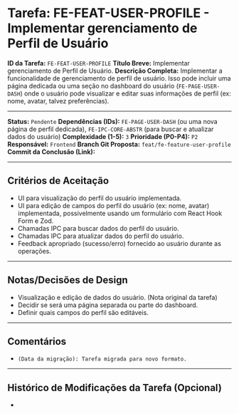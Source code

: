 # Tarefa: FE-FEAT-USER-PROFILE - Implementar gerenciamento de Perfil de Usuário

**ID da Tarefa:** `FE-FEAT-USER-PROFILE`
**Título Breve:** Implementar gerenciamento de Perfil de Usuário.
**Descrição Completa:**
Implementar a funcionalidade de gerenciamento de perfil de usuário. Isso pode incluir uma página dedicada ou uma seção no dashboard do usuário (`FE-PAGE-USER-DASH`) onde o usuário pode visualizar e editar suas informações de perfil (ex: nome, avatar, talvez preferências).

---

**Status:** `Pendente`
**Dependências (IDs):** `FE-PAGE-USER-DASH` (ou uma nova página de perfil dedicada), `FE-IPC-CORE-ABSTR` (para buscar e atualizar dados do usuário)
**Complexidade (1-5):** `3`
**Prioridade (P0-P4):** `P2`
**Responsável:** `Frontend`
**Branch Git Proposta:** `feat/fe-feature-user-profile`
**Commit da Conclusão (Link):**

---

## Critérios de Aceitação
- UI para visualização do perfil do usuário implementada.
- UI para edição de campos do perfil do usuário (ex: nome, avatar) implementada, possivelmente usando um formulário com React Hook Form e Zod.
- Chamadas IPC para buscar dados do perfil do usuário.
- Chamadas IPC para atualizar dados do perfil do usuário.
- Feedback apropriado (sucesso/erro) fornecido ao usuário durante as operações.

---

## Notas/Decisões de Design
- Visualização e edição de dados do usuário. (Nota original da tarefa)
- Decidir se será uma página separada ou parte do dashboard.
- Definir quais campos do perfil são editáveis.

---

## Comentários
- `(Data da migração): Tarefa migrada para novo formato.`

---

## Histórico de Modificações da Tarefa (Opcional)
-
